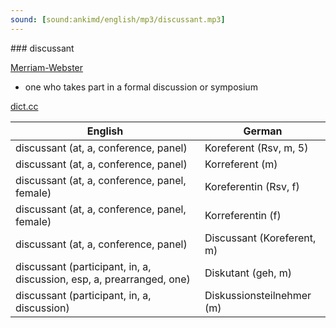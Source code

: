 ```yaml
---
sound: [sound:ankimd/english/mp3/discussant.mp3]
---
```


\### discussant

[Merriam-Webster](https://www.merriam-webster.com/dictionary/discussant)

- one who takes part in a formal discussion or symposium

[dict.cc](https://www.dict.cc/discussant)

| English        | German       |
| -------------- | ------------ |
| discussant (at, a, conference, panel) | Koreferent (Rsv, m, 5) |
| discussant (at, a, conference, panel) | Korreferent (m) |
| discussant (at, a, conference, panel, female) | Koreferentin (Rsv, f) |
| discussant (at, a, conference, panel, female) | Korreferentin (f) |
| discussant (at, a, conference, panel) | Discussant (Koreferent, m) |
| discussant (participant, in, a, discussion, esp, a, prearranged, one) | Diskutant (geh, m) |
| discussant (participant, in, a, discussion) | Diskussionsteilnehmer (m) |
